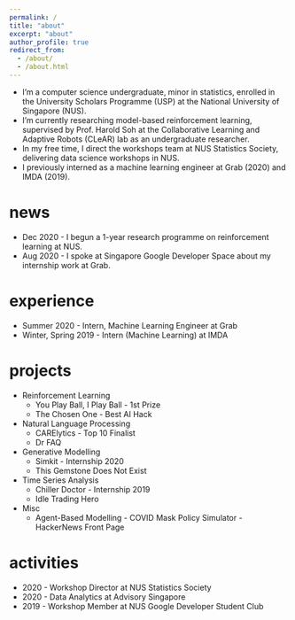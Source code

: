 ```yaml
---
permalink: /
title: "about"
excerpt: "about"
author_profile: true
redirect_from: 
  - /about/
  - /about.html
---
```


* I’m a computer science undergraduate, minor in statistics, enrolled in the University Scholars Programme (USP) at the National University of Singapore (NUS).
* I’m currently researching model-based reinforcement learning, supervised by Prof. Harold Soh at the Collaborative Learning and Adaptive Robots (CLeAR) lab as an undergraduate researcher.
* In my free time, I direct the workshops team at NUS Statistics Society, delivering data science workshops in NUS.
* I previously interned as a machine learning engineer at Grab (2020) and IMDA (2019).

# news

* Dec 2020 - I begun a 1-year research programme on reinforcement learning at NUS.
* Aug 2020 - I spoke at Singapore Google Developer Space about my internship work at Grab.

# experience

* Summer 2020 - Intern, Machine Learning Engineer at Grab
* Winter, Spring 2019 - Intern (Machine Learning) at IMDA

# projects

* Reinforcement Learning
  * You Play Ball, I Play Ball - 1st Prize
  * The Chosen One - Best AI Hack
* Natural Language Processing
  * CARElytics - Top 10 Finalist
  * Dr FAQ
* Generative Modelling
  * Simkit - Internship 2020
  * This Gemstone Does Not Exist
* Time Series Analysis
  * Chiller Doctor - Internship 2019
  * Idle Trading Hero
* Misc
  * Agent-Based Modelling - COVID Mask Policy Simulator - HackerNews Front Page

# activities
* 2020 - Workshop Director at NUS Statistics Society
* 2020 - Data Analytics at Advisory Singapore
* 2019 - Workshop Member at NUS Google Developer Student Club